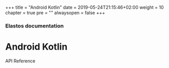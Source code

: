+++
title = "Android Kotlin"
date = 2019-05-24T21:15:46+02:00
weight = 10
chapter = true
pre = ""
alwaysopen = false
+++

### Elastos documentation

# Android Kotlin

API Reference

